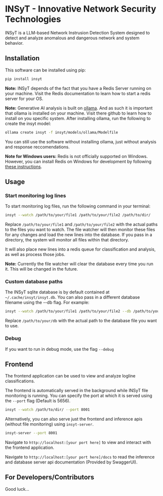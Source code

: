 # INSyT - Innovative Network Security Technologies

INSyT is a LLM-based Network Instrusion Detection System designed to detect and analyze anomalous and dangerous network and system behavior.

## Installation

This software can be installed using pip:
```bash
pip install insyt
```

**Note:** INSyT depends of the fact that you have a Redis Server running on your machine. Visit the Redis documentation to learn how to start a redis server for your OS.

**Note:** Generative AI analysis is built on [ollama](https://github.com/ollama/ollama). And as such it is important that ollama is installed on your machine. Visit there github to learn how to install on you specific system. After installing ollama, run the following to create the insyt model:
```bash
ollama create insyt -f insyt/models/ollama/Modelfile
```
You can still use the software without installing ollama, just without analysis and response reccomendations.

**Note for Windows users:** Redis is not officially supported on Windows. However, you can install Redis on Windows for development by following [these instructions](https://redis.io/docs/latest/operate/oss_and_stack/install/install-redis/install-redis-on-windows/).

## Usage

### Start monitoring log lines
To start monitoring log files, run the following command in your terminal:
```bash
insyt --watch /path/to/your/file1 /path/to/your/file2 /path/to/dir/
```
Replace `/path/to/your/file1` and `/path/to/your/file2` with the actual paths to the files you want to watch. The file watcher will then monitor these files for any changes and load the new lines into the database. If you pass in a directory, the system will monitor all files within that directory.

It will also place new lines into a redis queue for classification and analysis, as well as process those jobs.

**Note:** Currently the file watcher will clear the database every time you run it. This will be changed in the future.

### Custom database paths
The INSyT sqlite database is by default contained at `~/.cache/insyt/insyt.db`. You can also pass in a different database filename using the --db flag. For example:
```bash
insyt --watch /path/to/your/file1 /path/to/your/file2 --db /path/to/your/db
```
Replace `/path/to/your/db` with the actual path to the database file you want to use.

### Debug

If you want to run in debug mode, use the flag `--debug`

## Frontend

The frontend application can be used to view and analyze logline classifications.

The frontend is automatically served in the background while INSyT file monitoring is running. You can specify the port at which it is served using the `--port` flag (Default is 5656).
```bash
insyt --watch /path/to/dir/ --port 8001
```

Alternatively, you can also serve just the frontend and inference apis (without file monitoring) using `insyt-server`.
```bash
insyt-server --port 8001
```

Navigate to `http://localhost:[your port here]` to view and interact with the frontend application.

Navigate to `http://localhost:[your port here]/docs` to read the inference and database server api documentation (Provided by SwaggerUI).


## For Developers/Contributors

Good luck...

